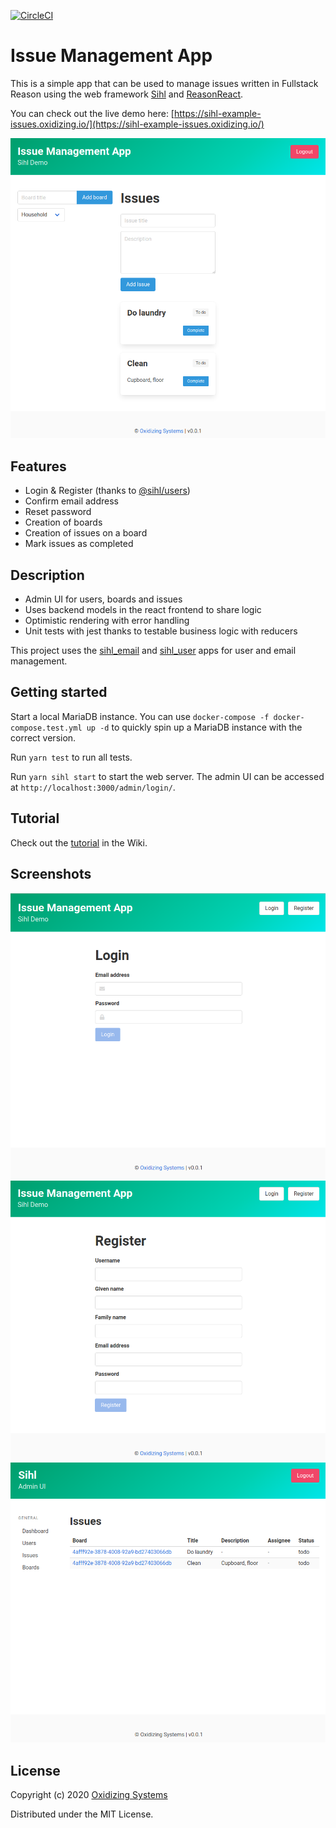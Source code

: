 [![CircleCI](https://circleci.com/gh/oxidizing/sihl-example-issues.svg?style=svg&circle-token=1351b6152d0a4c49555dada65d80fa977159028c)](https://circleci.com/gh/oxidizing/sihl-example-issues)

# Issue Management App

This is a simple app that can be used to manage issues written in Fullstack Reason using the web framework [Sihl](https://github.com/oxidizing/sihl/) and [ReasonReact](https://reasonml.github.io/reason-react/).

You can check out the live demo here: [https://sihl-example-issues.oxidizing.io/](https://sihl-example-issues.oxidizing.io/)

![Screenshot](/images/screen3.png)

## Features

- Login & Register (thanks to [@sihl/users](https://www.npmjs.com/package/@sihl/users))
- Confirm email address
- Reset password
- Creation of boards
- Creation of issues on a board
- Mark issues as completed

## Description

- Admin UI for users, boards and issues
- Uses backend models in the react frontend to share logic
- Optimistic rendering with error handling
- Unit tests with jest thanks to testable business logic with reducers

This project uses the [sihl_email](https://github.com/oxidizing/sihl/tree/master/sihl_email) and [sihl_user](https://github.com/oxidizing/sihl/tree/master/sihl_user) apps for user and email management.

## Getting started

Start a local MariaDB instance. You can use `docker-compose -f docker-compose.test.yml up -d` to quickly spin up a MariaDB instance with the correct version.

Run `yarn test` to run all tests.

Run `yarn sihl start` to start the web server. The admin UI can be accessed at `http://localhost:3000/admin/login/`.

## Tutorial

Check out the [tutorial](https://github.com/oxidizing/sihl/wiki/Tutorial:-Issue-management-app) in the Wiki.

## Screenshots

![Screenshot](/images/screen1.png)
![Screenshot](/images/screen2.png)
![Screenshot](/images/screen4.png)

## License

Copyright (c) 2020 [Oxidizing Systems](https://oxidizing.io/)

Distributed under the MIT License.
